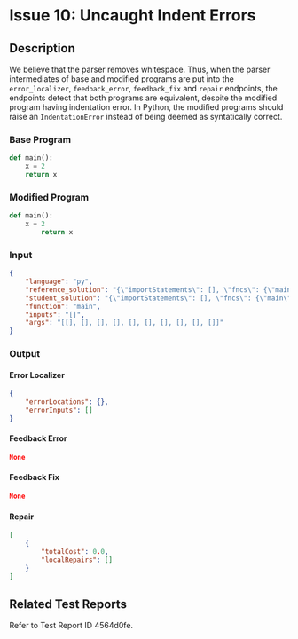 # Issue 10: Uncaught Indent Errors

## Description
We believe that the parser removes whitespace. Thus, when the parser intermediates of base and modified programs are put into the `error_localizer`, `feedback_error`, `feedback_fix` and `repair` endpoints, the endpoints detect that both programs are equivalent, despite the modified program having indentation error. In Python, the modified programs should raise an `IndentationError` instead of being deemed as syntatically correct.

### Base Program

```py
def main():
	x = 2
	return x
```

### Modified Program
```py
def main():
	x = 2
		return x
```

### Input
```json
{
    "language": "py",
    "reference_solution": "{\"importStatements\": [], \"fncs\": {\"main\": {\"name\": \"main\", \"rettype\": \"*\", \"initloc\": 1, \"endloc\": 0, \"params\": [], \"locexprs\": {\"1\": [{\"val0\": \"x\", \"val1\": {\"value\": \"2\", \"line\": 2, \"tokentype\": \"Constant\"}, \"valueArray\": [\"x\", {\"value\": \"2\", \"line\": 2}], \"valueList\": [\"x\", {\"value\": \"2\", \"line\": 2}]}, {\"val0\": \"$ret\", \"val1\": {\"name\": \"x\", \"primed\": true, \"line\": 3, \"tokentype\": \"Variable\"}, \"valueArray\": [\"$ret\", {\"name\": \"x\", \"primed\": true, \"line\": 3}], \"valueList\": [\"$ret\", {\"name\": \"x\", \"primed\": true, \"line\": 3}]}]}, \"loctrans\": {\"1\": {}}, \"locdescs\": {\"1\": \"around the beginning of function 'main'\"}, \"types\": {\"x\": \"*\"}}}}",
    "student_solution": "{\"importStatements\": [], \"fncs\": {\"main\": {\"name\": \"main\", \"rettype\": \"*\", \"initloc\": 1, \"endloc\": 0, \"params\": [], \"locexprs\": {\"1\": [{\"val0\": \"x\", \"val1\": {\"value\": \"2\", \"line\": 2, \"tokentype\": \"Constant\"}, \"valueArray\": [\"x\", {\"value\": \"2\", \"line\": 2}], \"valueList\": [\"x\", {\"value\": \"2\", \"line\": 2}]}, {\"val0\": \"$ret\", \"val1\": {\"name\": \"x\", \"primed\": true, \"line\": 3, \"tokentype\": \"Variable\"}, \"valueArray\": [\"$ret\", {\"name\": \"x\", \"primed\": true, \"line\": 3}], \"valueList\": [\"$ret\", {\"name\": \"x\", \"primed\": true, \"line\": 3}]}]}, \"loctrans\": {\"1\": {}}, \"locdescs\": {\"1\": \"around the beginning of function 'main'\"}, \"types\": {\"x\": \"*\"}}}}",
    "function": "main",
    "inputs": "[]",
    "args": "[[], [], [], [], [], [], [], [], [], []]"
}
```

### Output

#### Error Localizer
```json
{
    "errorLocations": {},
    "errorInputs": []
}
```

#### Feedback Error
```json
None
```

#### Feedback Fix
```json
None
```

#### Repair
```json
[
    {
        "totalCost": 0.0,
        "localRepairs": []
    }
]
```

## Related Test Reports
Refer to Test Report ID 4564d0fe.